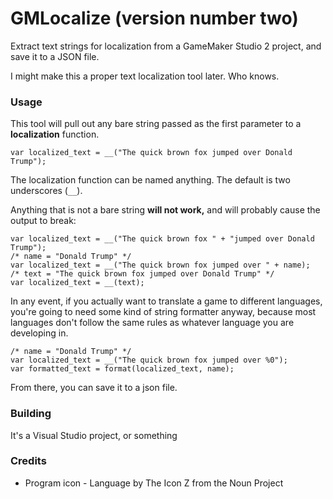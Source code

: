 # GMLocalize (version number two)

Extract text strings for localization from a GameMaker Studio 2 project, and save it to a JSON file.

I might make this a proper text localization tool later. Who knows.

### Usage

This tool will pull out any bare string passed as the first parameter to a **localization** function.

    var localized_text = __("The quick brown fox jumped over Donald Trump");

The localization function can be named anything. The default is two underscores (`__`).

Anything that is not a bare string **will not work,** and will probably cause the output to break:

    var localized_text = __("The quick brown fox " + "jumped over Donald Trump");
    /* name = "Donald Trump" */
    var localized_text = __("The quick brown fox jumped over " + name);
    /* text = "The quick brown fox jumped over Donald Trump" */
    var localized_text = __(text);

In any event, if you actually want to translate a game to different languages, you're going to need some kind of string formatter anyway, because most languages don't follow the same rules as whatever language you are developing in.

    /* name = "Donald Trump" */
    var localized_text = __("The quick brown fox jumped over %0");
    var formatted_text = format(localized_text, name);

From there, you can save it to a json file.

### Building

It's a Visual Studio project, or something

### Credits

 - Program icon - Language by The Icon Z from the Noun Project